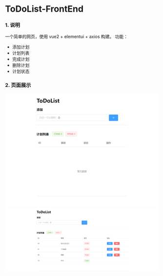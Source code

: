 # ToDoList-FrontEnd

### 1. 说明

一个简单的网页，使用 vue2 + elementui + axios 构建。
功能：
- 添加计划
- 计划列表
- 完成计划
- 删除计划
- 计划状态

### 2. 页面展示

![Example Image](./imgs/a.png)
![Example Image](./imgs/b.png)